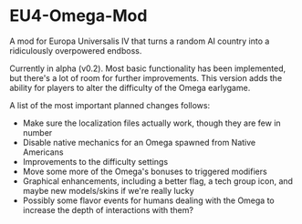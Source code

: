 EU4-Omega-Mod
=============

A mod for Europa Universalis IV that turns a random AI country into a ridiculously overpowered endboss. 

Currently in alpha (v0.2). Most basic functionality has been implemented, but there's a lot of room for further improvements. This version adds the ability for players to alter the difficulty of the Omega earlygame. 

A list of the most important planned changes follows:

- Make sure the localization files actually work, though they are few in number
- Disable native mechanics for an Omega spawned from Native Americans
- Improvements to the difficulty settings
- Move some more of the Omega's bonuses to triggered modifiers
- Graphical enhancements, including a better flag, a tech group icon, and maybe new models/skins if we're really lucky
- Possibly some flavor events for humans dealing with the Omega to increase the depth of interactions with them?

